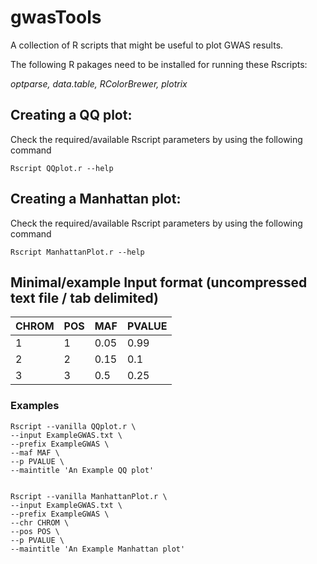# gwasTools

A collection of R scripts that might be useful to plot GWAS results.

The following R pakages need to be installed for running these Rscripts:

*optparse, data.table, RColorBrewer, plotrix*


## Creating a QQ plot:

Check the required/available Rscript parameters by using the following command

    Rscript QQplot.r --help


## Creating a Manhattan plot:

Check the required/available Rscript parameters by using the following command

    Rscript ManhattanPlot.r --help

## Minimal/example Input format (uncompressed text file / tab delimited)

|CHROM	|POS	|MAF	|PVALUE	|
|---	|---	|---	|---	|
|1  	|1  	|0.05	|0.99	|
|2  	|2   	|0.15	|0.1	|
|3  	|3  	|0.5	|0.25	|


### Examples

    Rscript --vanilla QQplot.r \
    --input ExampleGWAS.txt \
    --prefix ExampleGWAS \
    --maf MAF \
    --p PVALUE \
    --maintitle 'An Example QQ plot'


    Rscript --vanilla ManhattanPlot.r \
    --input ExampleGWAS.txt \
    --prefix ExampleGWAS \
    --chr CHROM \
    --pos POS \
    --p PVALUE \
    --maintitle 'An Example Manhattan plot'
 
